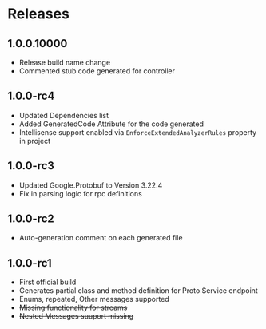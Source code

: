 # Releases

## 1.0.0.10000

- Release build name change
- Commented stub code generated for controller

## 1.0.0-rc4

- Updated Dependencies list
- Added GeneratedCode Attribute for the code generated
- Intellisense support enabled via `EnforceExtendedAnalyzerRules` property in project

## 1.0.0-rc3

- Updated Google.Protobuf to Version 3.22.4
- Fix in parsing logic for rpc definitions

## 1.0.0-rc2

- Auto-generation comment on each generated file

## 1.0.0-rc1

- First official build
- Generates partial class and method definition for Proto Service endpoint
- Enums, repeated, Other messages supported
- ~~Missing functionality for streams~~
- ~~Nested Messages suuport missing~~
